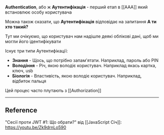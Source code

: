 **Authentication**, або ж **Аутентифікація** - перший етап в [[AAA]] який встановлює особу користувача

Можна також сказати, що **Аутентифікація** відповідає на запитання **А ти хто такий?**

Тут ми очікуємо, що користувач нам надішле деякі облікові дані, щоб ми могли його ідентифікувати

Існує три типи Аутентифікації:
- **Знання** - Щось, що потрібно запам'ятати. Наприклад, пароль або PIN
- **Володіння** - Річ, якою володіє користувач. Наприклад якась картка, ключ, usb
- **Біологія** - Властивість, якою володіє користувач. Наприклад, відбиток пальця




Цей процес часто плутають з [[Authorization]]

---
## Reference

"Сесії проти JWT #1: Що обрати?" від [[JavaScript Січ]]: https://youtu.be/Zk9drnLo590